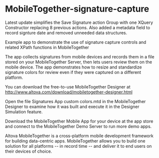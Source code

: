 # MobileTogether-signature-capture
Latest update simplifies the Save Signature action Group with one XQuery Constructor replacing 8 previous actions. Also added a metadata field to record signture date and removed unneeded data structures.

Example app to demonstrate the use of signature capture controls and related XPath functions in MobileTogether

The app collects signatures from mobile devices and records them in a file stored on your MobileTogether Server, then lets users review them on the mobile device. The app demonstrates how to resize and standardize signature colors for review even if they were captured on a different platform.

You can download the free-to-use MobileTogether Designer at http://www.altova.com/download/mobiletogether-designer.html

Open the file Signatures App custom colors.mtd in the MobileTogether Designer to examine how it was built and execute it in the Designer Simulation feature. 

Download the MobileTogether Mobile App for your device at the app store and connect to the MobileTogether Demo Server to run more demo apps.

Altova MobileTogether is a cross-platform mobile development framework for building data-centric apps. MobileTogether allows you to build one solution for all platforms -- in record time -- and deliver it to end users on their devices of choice.

